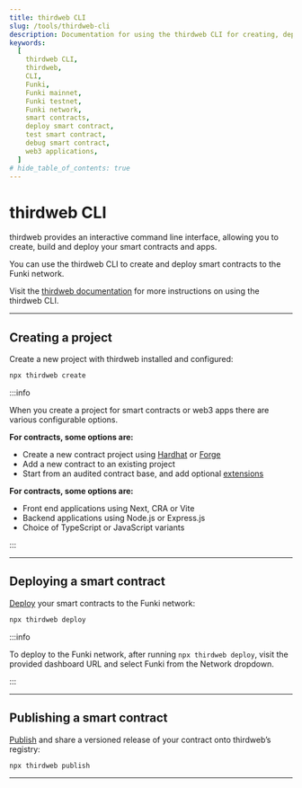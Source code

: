 ```yaml
---
title: thirdweb CLI
slug: /tools/thirdweb-cli
description: Documentation for using the thirdweb CLI for creating, deploying, and publishing smart contracts and web3 applications on the Funki network, including detailed instructions and options for project creation and deployment.
keywords:
  [
    thirdweb CLI,
    thirdweb,
    CLI,
    Funki,
    Funki mainnet,
    Funki testnet,
    Funki network,
    smart contracts,
    deploy smart contract,
    test smart contract,
    debug smart contract,
    web3 applications,
  ]
# hide_table_of_contents: true
---
```


# thirdweb CLI

thirdweb provides an interactive command line interface, allowing you to create, build and deploy your smart contracts and apps.

You can use the thirdweb CLI to create and deploy smart contracts to the Funki network.

Visit the [thirdweb documentation](https://portal.thirdweb.com/cli) for more instructions on using the thirdweb CLI.

---

## Creating a project

Create a new project with thirdweb installed and configured:

```bash
npx thirdweb create
```

:::info

When you create a project for smart contracts or web3 apps there are various configurable options.

**For contracts, some options are:**

- Create a new contract project using [Hardhat](https://hardhat.org/) or [Forge](https://book.getfoundry.sh/)
- Add a new contract to an existing project
- Start from an audited contract base, and add optional [extensions](https://portal.thirdweb.com/contractkit/extensions)

**For contracts, some options are:**

- Front end applications using Next, CRA or Vite
- Backend applications using Node.js or Express.js
- Choice of TypeScript or JavaScript variants

:::

---

## Deploying a smart contract

[Deploy](https://portal.thirdweb.com/deploy) your smart contracts to the Funki network:

```bash
npx thirdweb deploy
```

:::info

To deploy to the Funki network, after running `npx thirdweb deploy`, visit the provided dashboard URL and select Funki from the Network dropdown.

:::

<!-- :::info

For a complete guide on using the thirdweb CLI to create and deploy contracts on Funki, see [Deploy a smart contract on Funki testnet](https://blog.thirdweb.com/guides/how-to-deploy-a-smart-contract-to-base-network-testnet-coinbase-l2/).

::: -->

---

## Publishing a smart contract

[Publish](https://portal.thirdweb.com/publish) and share a versioned release of your contract onto thirdweb’s registry:

```bash
npx thirdweb publish
```

---

